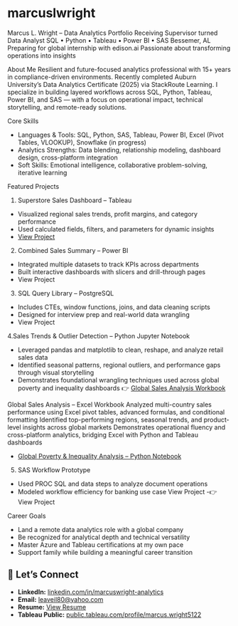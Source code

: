 # marcuslwright
Marcus L. Wright – Data Analytics Portfolio
Receiving Supervisor turned Data Analyst  SQL • Python • Tableau • Power BI • SAS
Bessemer, AL  Preparing for global internship with edison.ai  Passionate about transforming operations into insights

 About Me
Resilient and future-focused analytics professional with 15+ years in compliance-driven environments. Recently completed Auburn University’s Data Analytics Certificate (2025) via StackRoute Learning. I specialize in building layered workflows across SQL, Python, Tableau, Power BI, and SAS — with a focus on operational impact, technical storytelling, and remote-ready solutions.

 Core Skills
- Languages & Tools: SQL, Python, SAS, Tableau, Power BI, Excel (Pivot Tables, VLOOKUP), Snowflake (in progress)
- Analytics Strengths: Data blending, relationship modeling, dashboard design, cross-platform integration
- Soft Skills: Emotional intelligence, collaborative problem-solving, iterative learning

 Featured Projects
1. Superstore Sales Dashboard – Tableau
- Visualized regional sales trends, profit margins, and category performance
- Used calculated fields, filters, and parameters for dynamic insights
- [View Project](https://public.tableau.com/app/profile/marcus.wright5122/viz/Retail_Performance_Dashboard_2025/RetailSalesTrendsTableauShowcase)
2. Combined Sales Summary – Power BI
- Integrated multiple datasets to track KPIs across departments
- Built interactive dashboards with slicers and drill-through pages
- View Project
3. SQL Query Library – PostgreSQL
- Includes CTEs, window functions, joins, and data cleaning scripts
- Designed for interview prep and real-world data wrangling
- View Project

4.Sales Trends & Outlier Detection – Python Jupyter Notebook
- Leveraged pandas and matplotlib to clean, reshape, and analyze retail sales data
- Identified seasonal patterns, regional outliers, and performance gaps through visual storytelling
- Demonstrates foundational wrangling techniques used across global poverty and inequality dashboards
 👉   [Global Sales Analysis Workbook](https://github.com/marcuslwright/heathion333/blob/main/dashboards/Global_sales_Analysis_Marcus%20Wright.xlsx)

 Global Sales Analysis – Excel Workbook
Analyzed multi-country sales performance using Excel pivot tables, advanced formulas, and conditional formatting
Identified top-performing regions, seasonal trends, and product-level insights across global markets
Demonstrates operational fluency and cross-platform analytics, bridging Excel with Python and Tableau dashboards
-  [Global Poverty & Inequality Analysis – Python Notebook](https://github.com/marcuslwright/heathion333/blob/main/poverty-analysis-worldbank.ipynb)

5. SAS Workflow Prototype
- Used PROC SQL and data steps to analyze document operations
- Modeled workflow efficiency for banking use case
   View Project
-👉 View Project

 Career Goals
- Land a remote data analytics role with a global company
- Be recognized for analytical depth and technical versatility
- Master Azure and Tableau certifications at my own pace
- Support family while building a meaningful career transition


## 🤝 Let’s Connect

- **LinkedIn:** [linkedin.com/in/marcuswright-analytics](https://www.linkedin.com/in/marcuswright-analytics)  
- **Email:** leaveil80@yahoo.com  
- **Resume:** [View Resume](https://github.com/marcuslwright/resume/blob/main/Marcus_Wright_Resume.pdf)  
- **Tableau Public:** [public.tableau.com/profile/marcus.wright5122](https://public.tableau.com/app/profile/marcus.wright5122)
